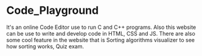 # Code_Playground
 It's an online Code Editor use to run C and C++ programs. Also this website can be use to write and develop code in HTML, CSS and JS. There are also some cool feature in the website that is Sorting algorithms visualizer to see how sorting works, Quiz exam.
